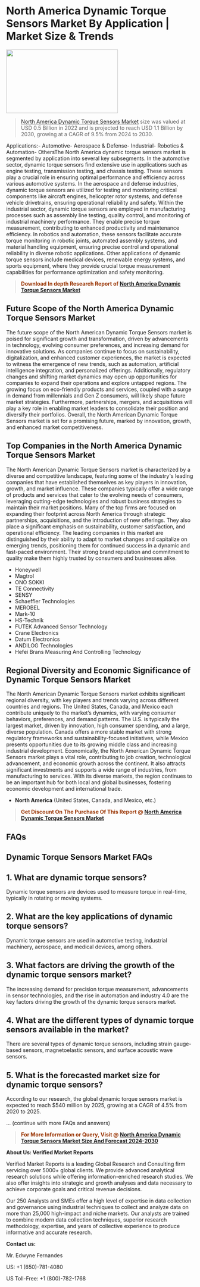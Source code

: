 <p><h1>North America Dynamic Torque Sensors Market By Application | Market Size & Trends</h1><p><img class="aligncenter size-medium wp-image-105565" src="https://ffe5etoiles.com/wp-content/uploads/2025/01/MST7-300x171.png" alt="" width="300" height="171" /></p><blockquote><p><a href="https://www.verifiedmarketreports.com/download-sample/?rid=628342&utm_source=Github-NA&utm_medium=362" target="_blank">North America Dynamic Torque Sensors Market</a> size was valued at USD 0.5 Billion in 2022 and is projected to reach USD 1.1 Billion by 2030, growing at a CAGR of 9.5% from 2024 to 2030.</p></blockquote>Applications:- Automotive- Aerospace & Defense- Industrial- Robotics & Automation- OthersThe North America dynamic torque sensors market is segmented by application into several key subsegments. In the automotive sector, dynamic torque sensors find extensive use in applications such as engine testing, transmission testing, and chassis testing. These sensors play a crucial role in ensuring optimal performance and efficiency across various automotive systems. In the aerospace and defense industries, dynamic torque sensors are utilized for testing and monitoring critical components like aircraft engines, helicopter rotor systems, and defense vehicle drivetrains, ensuring operational reliability and safety. Within the industrial sector, dynamic torque sensors are employed in manufacturing processes such as assembly line testing, quality control, and monitoring of industrial machinery performance. They enable precise torque measurement, contributing to enhanced productivity and maintenance efficiency. In robotics and automation, these sensors facilitate accurate torque monitoring in robotic joints, automated assembly systems, and material handling equipment, ensuring precise control and operational reliability in diverse robotic applications. Other applications of dynamic torque sensors include medical devices, renewable energy systems, and sports equipment, where they provide crucial torque measurement capabilities for performance optimization and safety monitoring.</p><blockquote><p><span style="color: #993300;"><strong>Download In depth Research Report of <a href="https://www.verifiedmarketreports.com/download-sample/?rid=628342&utm_source=Github-NA&utm_medium=362">North America Dynamic Torque Sensors Market</a></strong></span></p></blockquote><h2>Future Scope of the North America Dynamic Torque Sensors Market</h2><p>The future scope of the North American Dynamic Torque Sensors market is poised for significant growth and transformation, driven by advancements in technology, evolving consumer preferences, and increasing demand for innovative solutions. As companies continue to focus on sustainability, digitalization, and enhanced customer experiences, the market is expected to witness the emergence of new trends, such as automation, artificial intelligence integration, and personalized offerings. Additionally, regulatory changes and shifting market dynamics may open up opportunities for companies to expand their operations and explore untapped regions. The growing focus on eco-friendly products and services, coupled with a surge in demand from millennials and Gen Z consumers, will likely shape future market strategies. Furthermore, partnerships, mergers, and acquisitions will play a key role in enabling market leaders to consolidate their position and diversify their portfolios. Overall, the North American Dynamic Torque Sensors market is set for a promising future, marked by innovation, growth, and enhanced market competitiveness.</p><h2>Top Companies in the North America Dynamic Torque Sensors Market</h2><p>The North American Dynamic Torque Sensors market is characterized by a diverse and competitive landscape, featuring some of the industry's leading companies that have established themselves as key players in innovation, growth, and market influence. These companies typically offer a wide range of products and services that cater to the evolving needs of consumers, leveraging cutting-edge technologies and robust business strategies to maintain their market positions. Many of the top firms are focused on expanding their footprint across North America through strategic partnerships, acquisitions, and the introduction of new offerings. They also place a significant emphasis on sustainability, customer satisfaction, and operational efficiency. The leading companies in this market are distinguished by their ability to adapt to market changes and capitalize on emerging trends, positioning them for continued success in a dynamic and fast-paced environment. Their strong brand reputation and commitment to quality make them highly trusted by consumers and businesses alike.</p><p><ul><li>Honeywell </li><li> Magtrol </li><li> ONO SOKKI </li><li> TE Connectivity </li><li> SENSY </li><li> Schaeffler Technologies </li><li> MEROBEL </li><li> Mark-10 </li><li> HS-Technik </li><li> FUTEK Advanced Sensor Technology </li><li> Crane Electronics </li><li> Datum Electronics </li><li> ANDILOG Technologies </li><li> Hefei Brans Measuring And Controlling Technology</li></ul></p><h2>Regional Diversity and Economic Significance of Dynamic Torque Sensors Market</h2><p>The North American Dynamic Torque Sensors market exhibits significant regional diversity, with key players and trends varying across different countries and regions. The United States, Canada, and Mexico each contribute uniquely to the market’s dynamics, with varying consumer behaviors, preferences, and demand patterns. The U.S. is typically the largest market, driven by innovation, high consumer spending, and a large, diverse population. Canada offers a more stable market with strong regulatory frameworks and sustainability-focused initiatives, while Mexico presents opportunities due to its growing middle class and increasing industrial development. Economically, the North American Dynamic Torque Sensors market plays a vital role, contributing to job creation, technological advancement, and economic growth across the continent. It also attracts significant investments and supports a wide range of industries, from manufacturing to services. With its diverse markets, the region continues to be an important hub for both local and global businesses, fostering economic development and international trade.</p><ul> <li><strong>North America</strong> (United States, Canada, and Mexico, etc.)</li></ul><blockquote><p><span style="color: #993300;"><strong>Get Discount On The Purchase Of This Report @ <a href="https://www.verifiedmarketreports.com/ask-for-discount/?rid=628342&utm_source=Github-NA&utm_medium=362">North America Dynamic Torque Sensors Market</a></strong></span></p></blockquote><h2>FAQs</h2><p><h2>Dynamic Torque Sensors Market FAQs</h1><h2>1. What are dynamic torque sensors?</div><div></h2><p>Dynamic torque sensors are devices used to measure torque in real-time, typically in rotating or moving systems.</p><h2>2. What are the key applications of dynamic torque sensors?</div><div></h2><p>Dynamic torque sensors are used in automotive testing, industrial machinery, aerospace, and medical devices, among others.</p><h2>3. What factors are driving the growth of the dynamic torque sensors market?</div><div></h2><p>The increasing demand for precision torque measurement, advancements in sensor technologies, and the rise in automation and industry 4.0 are the key factors driving the growth of the dynamic torque sensors market.</p><h2>4. What are the different types of dynamic torque sensors available in the market?</div><div></h2><p>There are several types of dynamic torque sensors, including strain gauge-based sensors, magnetoelastic sensors, and surface acoustic wave sensors.</p><h2>5. What is the forecasted market size for dynamic torque sensors?</div><div></h2><p>According to our research, the global dynamic torque sensors market is expected to reach $540 million by 2025, growing at a CAGR of 4.5% from 2020 to 2025.</p>... (continue with more FAQs and answers)</body></html></p><blockquote><p><span style="color: #993300;"><strong>For More Information or Query, Visit @ <a href="https://www.verifiedmarketreports.com/product/dynamic-torque-sensors-market/">North America Dynamic Torque Sensors Market Size And Forecast 2024-2030</a></strong></span></p></blockquote><p><strong>About Us: Verified Market Reports</strong></p><p>Verified Market Reports is a leading Global Research and Consulting firm servicing over 5000+ global clients. We provide advanced analytical research solutions while offering information-enriched research studies. We also offer insights into strategic and growth analyses and data necessary to achieve corporate goals and critical revenue decisions.</p><p>Our 250 Analysts and SMEs offer a high level of expertise in data collection and governance using industrial techniques to collect and analyze data on more than 25,000 high-impact and niche markets. Our analysts are trained to combine modern data collection techniques, superior research methodology, expertise, and years of collective experience to produce informative and accurate research.</p><p><strong>Contact us:</strong></p><p>Mr. Edwyne Fernandes</p><p>US: +1 (650)-781-4080</p><p>US Toll-Free: +1 (800)-782-1768</p>
